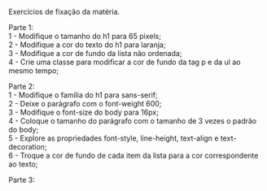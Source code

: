 Exercícios de fixação da matéria.

Parte 1: <br>
1 - Modifique o tamanho do h1 para 65 pixels; <br>
2 - Modifique a cor do texto do h1 para laranja; <br>
3 - Modifique a cor de fundo da lista não ordenada; <br>
4 - Crie uma classe para modificar a cor de fundo da tag p e da ul ao mesmo tempo; <br>

Parte 2: <br>
1 - Modifique o família do h1 para sans-serif;<br>
2 - Deixe o parágrafo com o font-weight 600;<br>
3 - Modifique o font-size do body para 16px;<br>
4 - Coloque o tamanho do parágrafo com o tamanho de 3 vezes o padrão do body;<br>
5 - Explore as propriedades font-style, line-height, text-align e text-decoration;<br>
6 - Troque a cor de fundo de cada item da lista para a cor correspondente ao texto;<br>

Parte 3: <br>

